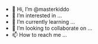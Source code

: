- 👋 Hi, I’m @masterkiddo
- 👀 I’m interested in ...
- 🌱 I’m currently learning ...
- 💞️ I’m looking to collaborate on ...
- 📫 How to reach me ...

<!---
masterkiddo/masterkiddo is a ✨ special ✨ repository because its `README.md` (this file) appears on your GitHub profile.
You can click the Preview link to take a look at your changes.
--->
